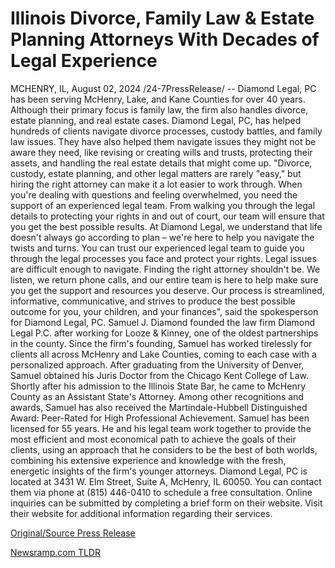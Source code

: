 # Illinois Divorce, Family Law & Estate Planning Attorneys With Decades of Legal Experience

MCHENRY, IL, August 02, 2024 /24-7PressRelease/ -- Diamond Legal, PC has been serving McHenry, Lake, and Kane Counties for over 40 years. Although their primary focus is family law, the firm also handles divorce, estate planning, and real estate cases.   Diamond Legal, PC, has helped hundreds of clients navigate divorce processes, custody battles, and family law issues. They have also helped them navigate issues they might not be aware they need, like revising or creating wills and trusts, protecting their assets, and handling the real estate details that might come up.   "Divorce, custody, estate planning, and other legal matters are rarely "easy," but hiring the right attorney can make it a lot easier to work through. When you're dealing with questions and feeling overwhelmed, you need the support of an experienced legal team. From walking you through the legal details to protecting your rights in and out of court, our team will ensure that you get the best possible results. At Diamond Legal, we understand that life doesn't always go according to plan – we're here to help you navigate the twists and turns. You can trust our experienced legal team to guide you through the legal processes you face and protect your rights. Legal issues are difficult enough to navigate. Finding the right attorney shouldn't be. We listen, we return phone calls, and our entire team is here to help make sure you get the support and resources you deserve. Our process is streamlined, informative, communicative, and strives to produce the best possible outcome for you, your children, and your finances", said the spokesperson for Diamond Legal, PC.   Samuel J. Diamond founded the law firm Diamond Legal P.C. after working for Looze & Kinney, one of the oldest partnerships in the county. Since the firm's founding, Samuel has worked tirelessly for clients all across McHenry and Lake Counties, coming to each case with a personalized approach.  After graduating from the University of Denver, Samuel obtained his Juris Doctor from the Chicago Kent College of Law. Shortly after his admission to the Illinois State Bar, he came to McHenry County as an Assistant State's Attorney.   Among other recognitions and awards, Samuel has also received the Martindale-Hubbell Distinguished Award: Peer-Rated for High Professional Achievement.  Samuel has been licensed for 55 years. He and his legal team work together to provide the most efficient and most economical path to achieve the goals of their clients, using an approach that he considers to be the best of both worlds, combining his extensive experience and knowledge with the fresh, energetic insights of the firm's younger attorneys.  Diamond Legal, PC is located at 3431 W. Elm Street, Suite A, McHenry, IL 60050. You can contact them via phone at (815) 446-0410 to schedule a free consultation. Online inquiries can be submitted by completing a brief form on their website. Visit their website for additional information regarding their services. 

[Original/Source Press Release](https://www.24-7pressrelease.com/press-release/513031/illinois-divorce-family-law-estate-planning-attorneys-with-decades-of-legal-experience) 

[Newsramp.com TLDR](https://newsramp.com/None) 